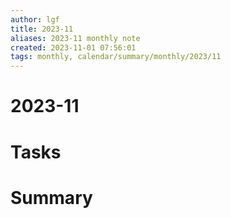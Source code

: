 ```yaml
---
author: lgf
title: 2023-11
aliases: 2023-11 monthly note
created: 2023-11-01 07:56:01
tags: monthly, calendar/summary/monthly/2023/11
---
```

# 2023-11
# Tasks


# Summary

